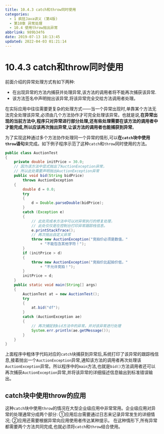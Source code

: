 ```yaml
---
title: 10.4.3 catch和throw同时使用
categories: 
  - 1 疯狂Java讲义 (第4版)
  - 第10章 异常处理
  - 10.4 使用throw抛出异常
abbrlink: 989b34f6
date: 2019-07-13 18:13:45
updated: 2022-04-03 01:21:14
---
```

# 10.4.3 catch和throw同时使用 #
前面介绍的异常处理方式有如下两种:
- 在出现异常的方法内捕获并处理异常,该方法的调用者将不能再次捕获该异常.
- 该方法签名中声明抛出该异常,将该异常完全交给方法调用者处理。

在实际应用中往往需要更复杂的处理方式——当一个异常出现时,单靠某个方法无法完全处理该异常,必须由几个方法协作才可完全处理该异常。也就是说,**在异常出现的当前方法中,程序只对异常进行部分处理,还有些处理需要在该方法的调用者中才能完成,所以应该再次抛出异常,让该方法的调用者也能捕获到异常**。

为了实现这种通过多个方法协作处理同一个异常的情形,可以**在`catch`块中使用`throw`语句**来完成。如下例子程序示范了这种`catch`和`throw`同时使用的方法。
```java
public class AuctionTest
{
    private double initPrice = 30.0;
    // 因为该方法中显式抛出了AuctionException异常，
    // 所以此处需要声明抛出AuctionException异常
    public void bid(String bidPrice)
        throws AuctionException
    {
        double d = 0.0;
        try
        {
            d = Double.parseDouble(bidPrice);
        }
        catch (Exception e)
        {
            // 此处完成本方法中可以对异常执行的修复处理，
            // 此处仅仅是在控制台打印异常跟踪栈信息。
            e.printStackTrace();
            // 再次抛出自定义异常
            throw new AuctionException("竞拍价必须是数值，"
                + "不能包含其他字符！");
        }
        if (initPrice > d)
        {
            throw new AuctionException("竞拍价比起拍价低，"
                + "不允许竞拍！");
        }
        initPrice = d;
    }
    public static void main(String[] args)
    {
        AuctionTest at = new AuctionTest();
        try
        {
            at.bid("df");
        }
        catch (AuctionException ae)
        {
            // 再次捕捉到bid方法中的异常。并对该异常进行处理
            System.err.println(ae.getMessage());
        }
    }
}
```
上面程序中粗体字代码对应的`catch`块捕获到异常后,系统打印了该异常的跟踪栈信息,接着抛出一个`AuctionException`异常,通知该方法的调用者再次处理该`AuctionException`异常。所以程序中的`main`方法,也就是`bid()`方法调用者还可以再次捕获`AuctionException`异常,并将该异常的详细描述信息输出到标准错误输出。

## catch块中使用throw的应用 ##
这种`catch`块中使用`throw`的情况在大型企业级应用中非常常用。企业级应用对异常的处理通常分成两个部分:
①应用后台需要通过日志来记录异常发生的详细情况;
②应用还需要根据异常向应用使用者传达某种提示。
在这种情形下,所有异常都需要两个方法共同完成,也就必须将`catch`和`throw`结合使用。
